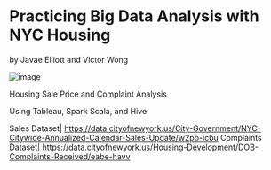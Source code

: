 # Practicing Big Data Analysis with NYC Housing
by Javae Elliott and Victor Wong

![image](https://user-images.githubusercontent.com/89791901/235720845-b56c02d4-9c3a-462d-9098-7089c9d21cdb.png)

Housing Sale Price and Complaint Analysis

Using Tableau, Spark Scala, and Hive


Sales Dataset| https://data.cityofnewyork.us/City-Government/NYC-Citywide-Annualized-Calendar-Sales-Update/w2pb-icbu
Complaints Dataset| https://data.cityofnewyork.us/Housing-Development/DOB-Complaints-Received/eabe-havv

